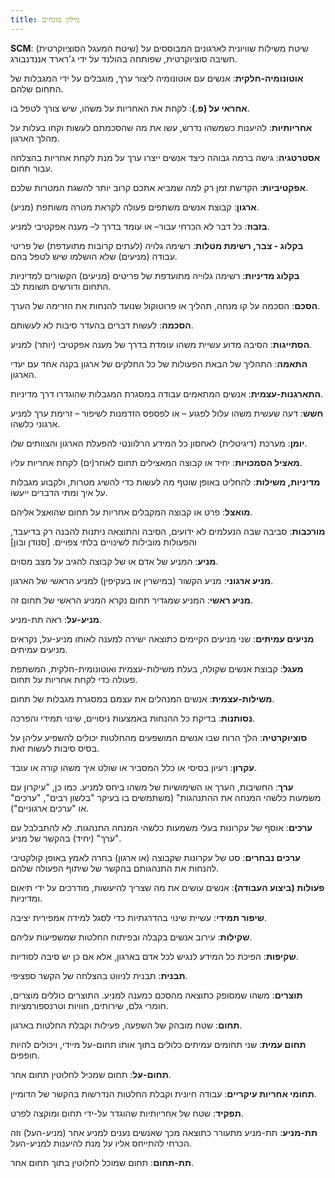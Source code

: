 ```yaml
---
title: מילון מונחים 
---
```


**SCM**: (שיטת המעגל הסוציוקרטית) שיטת משילות שוויונית לארגונים המבוססים על חשיבה סוציוקרטית, שפותחה בהולנד על ידי ג'רארד אננדנבורג.

**אוטונומיה-חלקית**: אנשים עם אוטונומיה ליצור ערך, מוגבלים על ידי המגבלות של התחום שלהם.

**אחראי על (פ.)**: לקחת את האחריות על משהו, שיש צורך לטפל בו.

**אחריותיות**: להיענות כשמשהו נדרש, עשו את מה שהסכמתם לעשות וקחו בעלות על מהלך הארגון.

**אסטרטגיה**: גישה ברמה גבוהה כיצד אנשים ייצרו ערך על מנת לקחת אחריות בהצלחה עבור תחום.

**אפקטיביות**: הקדשת זמן רק למה שמביא אתכם קרוב יותר להשגת המטרות שלכם.

**ארגון**: קבוצת אנשים משתפים פעולה לקראת מטרה משותפת (מניע).

**בזבוז**: כל דבר לא הכרחי עבור– או עומד בדרך ל– מענה אפקטיבי למניע.

**בקלוג - צבר, רשימת מטלות**: רשימה גלויה (לעתים קרובות מתועדפת) של פריטי עבודה (מניעים) שלא הושלמו שיש לטפל בהם.

**בקלוג מדיניות**: רשימה גלוייה מתועדפת של פריטים (מניעים) הקשורים למדיניות התחום ודורשים תשומת לב.

**הסכם**: הסכמה על קו מנחה, תהליך או פרוטוקול שנועד להנחות את הזרימה של הערך.

**הסכמה**: לעשות דברים בהעדר סיבות לא לעשותם.

**הסתייגות**: הסיבה מדוע עשיית משהו עומדת בדרך של מענה אפקטיבי (יותר) למניע.

**התאמה**: התהליך של הבאת הפעולות של כל החלקים של ארגון בקנה אחד עם יעדי הארגון.

**התארגנות-עצמית**: אנשים המתאמים עבודה במסגרת המגבלות שהוגדרו דרך מדיניות.

**חשש**: דעה שעשית משהו עלול לפגוע – או לפספס הזדמנות לשיפור – זרימת ערך למניע ארגוני כלשהו.

**יומן**: מערכת (דיגיטלית) לאחסון כל המידע הרלוונטי להפעלת הארגון והצוותים שלו.

**מאציל הסמכויות**: יחיד או קבוצה המאצילים תחום לאחר(ים) לקחת אחריות עליו.

**מדיניות, משילות**: להחליט באופן שוטף מה לעשות כדי להשיג מטרות, ולקבוע מגבלות על איך ומתי הדברים ייעשו.

**מואצל**: פרט או קבוצה המקבלים אחריות על תחום שהואצל אליהם.

**מורכבות**: סביבה שבה הנעלמים לא ידועים, הסיבה והתוצאה ניתנות להבנה רק בדיעבד, והפעולות מובילות לשינויים בלתי צפויים. [סנודן ובון]

**מניע**: המניע של אדם או של קבוצה להגיב על מצב מסוים.

**מניע ארגוני**: מניע הקשור (במישרין או בעקיפין) למניע הראשי של הארגון.

**מניע ראשי**: המניע שמגדיר תחום נקרא המניע הראשי של תחום זה.

**מניע-על**: ראה תת-מניע.

**מניעים עמיתים**: שני מניעים הקיימים כתוצאה ישירה למענה לאותו מניע-על, נקראים מניעים עמיתים.

**מעגל**: קבוצת אנשים שקולה, בעלת משילות-עצמית ואוטונומית-חלקית, המשתפת פעולה כדי לקחת אחריות על תחום.

**משילות-עצמית**: אנשים המנהלים את עצמם במסגרת מגבלות של תחום.

**נסותנות**: בדיקת כל ההנחות באמצעות ניסויים, שינוי תמידי והפרכה.

**סוציוקרטיה**: הלך הרוח שבו אנשים המושפעים מהחלטות יכולים להשפיע עליהן על בסיס סיבות לעשות זאת.

**עקרון**: רעיון בסיסי או כלל המסביר או שולט איך משהו קורה או עובד.

**ערך**: החשיבות, הערך או השימושיות של משהו ביחס למניע. כמו כן, "עיקרון עם משמעות כלשהי המנחה את ההתנהגות" (משתמשים בו בעיקר "בלשון רבים", "ערכים" או "ערכים ארגוניים").

**ערכים**: אוסף של עקרונות בעלי משמעות כלשהי המנחה התנהגות. לא להתבלבל עם "ערך" (יחיד) בהקשר של מניע.

**ערכים נבחרים**: סט של עקרונות שקבוצה (או ארגון) בחרה לאמץ באופן קולקטיבי להנחות את התנהגותם בהקשר של שיתוף הפעולה שלהם.

**פעולות (ביצוע העבודה)**: אנשים עושים את מה שצריך להיעשות, מודרכים על ידי תיאום ומדיניות.

**שיפור תמידי**: עשיית שינוי בהדרגתיות כדי לסגל למידה אמפירית יציבה.

**שקילות**: עירוב אנשים בקבלה ובפיתוח החלטות שמשפיעות עליהם.

**שקיפות**: הפיכת כל המידע לנגיש לכל אדם בארגון, אלא אם כן יש סיבה לסודיות.

**תבנית**: תבנית לניווט בהצלחה של הקשר ספציפי.

**תוצרים**: משהו שמסופק כתוצאה מהסכם כמענה למניע. התוצרים כוללים מוצרים, חומרי גלם, שירותים, חוויות וטרנספורמציות.

**תחום**: שטח מובהק של השפעה, פעילות וקבלת החלטות בארגון.

**תחום עמית**: שני תחומים עמיתים כלולים בתוך אותו תחום-על מיידי, ויכולים להיות חופפים.

**תחום-על**: תחום שמכיל לחלוטין תחום אחר.

**תחומי אחריות עיקריים**: עבודה חיונית וקבלת החלטות הנדרשות בהקשר של הדומיין.

**תפקיד**: שטח של אחריותיות שהוגדר על-ידי תחום ומוקצה לפרט.

**תת-מניע**: תת-מניע מתעורר כתוצאה מכך שאנשים נענים למניע אחר (מניע-העל) וזה הכרחי להתייחס אליו על מנת להיענות למניע-העל.

**תת-תחום**: תחום שמוכל לחלוטין בתוך תחום אחר.


